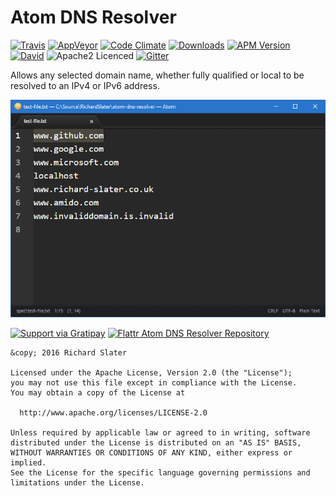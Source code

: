 # Atom DNS Resolver

[![Travis](https://img.shields.io/travis/RichardSlater/atom-dns-resolver.svg?style=flat-square&label=linux%20and%20osx%20build)](https://travis-ci.org/RichardSlater/atom-dns-resolver) [![AppVeyor](https://img.shields.io/appveyor/ci/richard-slater/atom-dns-resolver.svg?style=flat-square&label=windows%20build)](https://ci.appveyor.com/project/richard-slater/atom-dns-resolver) [![Code Climate](https://img.shields.io/codeclimate/github/RichardSlater/atom-dns-resolver.svg?style=flat-square)](https://codeclimate.com/github/RichardSlater/atom-dns-resolver) [![Downloads](https://img.shields.io/apm/dm/atom-dns-resolver.svg?style=flat-square)](https://atom.io/packages/atom-dns-resolver) [![APM Version](https://img.shields.io/apm/v/atom-dns-resolver.svg?style=flat-square)](https://atom.io/packages/atom-dns-resolver) [![David](https://img.shields.io/david/RichardSlater/atom-dns-resolver.svg?style=flat-square)](https://david-dm.org/RichardSlater/atom-dns-resolver) ![Apache2 Licenced](https://img.shields.io/apm/l/atom-dns-resolver.svg?style=flat-square) [![Gitter](https://img.shields.io/gitter/room/RichardSlater/atom-dns-resolver.js.svg?style=flat-square)](https://gitter.im/RichardSlater/atom-dns-resolver)

Allows any selected domain name, whether fully qualified or local to be resolved to an IPv4 or IPv6 address.

![DNS Resolver Screenshot](https://raw.githubusercontent.com/RichardSlater/atom-dns-resolver/master/assets/screenshot.gif)

[![Support via Gratipay](https://cdn.rawgit.com/RichardSlater/open-source-gratitude-buttons/1.0.0/icons/en-GB/support-via-gratipay.svg)](https://gratipay.com/~RichardSlater/) [![Flattr Atom DNS Resolver Repository](https://cdn.rawgit.com/RichardSlater/open-source-gratitude-buttons/1.0.0/icons/en-GB/support-via-flattr.svg)](https://flattr.com/submit/auto?user_id=RichardSlater&url=http://github.com/RichardSlater/atom-dns-resolver&title=Atom%20Editor%20DNS%20Resolver&language=en_GB&tags=github&category=software)

    &copy; 2016 Richard Slater

    Licensed under the Apache License, Version 2.0 (the "License");
    you may not use this file except in compliance with the License.
    You may obtain a copy of the License at

      http://www.apache.org/licenses/LICENSE-2.0

    Unless required by applicable law or agreed to in writing, software
    distributed under the License is distributed on an "AS IS" BASIS,
    WITHOUT WARRANTIES OR CONDITIONS OF ANY KIND, either express or implied.
    See the License for the specific language governing permissions and
    limitations under the License.
